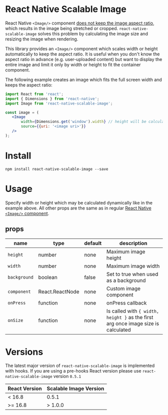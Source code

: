 React Native Scalable Image
===========================
React Native ```<Image/>``` component [does not keep the image aspect ratio](https://github.com/facebook/react-native/issues/858), which results in the image being stretched or cropped. ```react-native-scalable-image``` solves this problem by calculating the image size and resizing the image when rendering.

This library provides an ```<Image/>``` component which scales width or height automatically to keep the aspect ratio. It is useful when you don't know the aspect ratio in advance (e.g. user-uploaded content) but want to display the entire image and limit it only by width or height to fit the container component.

The following example creates an image which fits the full screen width and keeps the aspect ratio:

 ```jsx
import React from 'react';
import { Dimensions } from 'react-native';
import Image from 'react-native-scalable-image';

const image = (
    <Image
        width={Dimensions.get('window').width} // height will be calculated automatically
        source={{uri: '<image uri>'}}
    />
);
 ```


Install
=======
```npm install react-native-scalable-image --save```


Usage
=====

Specify width or height which may be calculated dynamically like in the example above. All other props are the same as in regular [React Native ```<Image/>``` component](https://facebook.github.io/react-native/docs/image.html).

## props

| name          | type            | default                     | description                                                               |
| ------------- | --------------- | --------------------------- | --------------------------------------------------------------------------|
| `height`      | number          | none                        | Maximum image height                                                      |
| `width`       | number          | none                        | Maximum image width                                                       |
| `background`  | boolean         | false                       | Set to true when used as a background                                     |
| `component`   | React.ReactNode | none                        | Custom image component                                                    |
| `onPress`     | function        | none                        | onPress callback                                                          |
| `onSize`      | function        | none                        | Is called with ```{ width, height }``` as the first arg once image size is calculated |

Versions
========
The latest major version of `react-native-scalable-image` is implemented with hooks. If you are using a pre-hooks React version please use `react-native-scalable-image` version `0.5.1`

| React Version | Scalable Image Version |
| ------------- | ---------------------- |
|  < 16.8       |   0.5.1                |
| >= 16.8       | > 1.0.0                |
